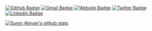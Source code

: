 [![GitHub Badge](https://img.shields.io/badge/-@tallninja-%23181717?style=flat&logo=github)](https://github.com/tallninja) [![Gmail Badge](https://img.shields.io/badge/-ernestwambua2@gmail.com-c14438?style=flat&logo=Gmail&logoColor=white&link=mailto:ernestwambua2@gmail.com)](mailto:ernestwambua2@gmail.com) [![Website Badge](https://img.shields.io/website?color=0ab9e6&style=flat&up_message=ernestwambua.me&url=http%3A%2F%2Fernestwambua.me%2F)](https://ernestwambua.me) [![Twitter Badge](https://img.shields.io/badge/-@ErnestWambua-1ca0f1?style=flat&labelColor=1ca0f1&logo=twitter&logoColor=white&link=https://twitter.com/ErnestWambua)](https://twitter.com/ErnestWambua) [![Linkedin Badge](https://img.shields.io/badge/-@ErnestWambua-blue?style=flat&logo=Linkedin&logoColor=white&link=https://www.linkedin.com/in/ernest-wambua-0b2358184/)](https://www.linkedin.com/in/ernest-wambua-0b2358184/)

[![Suren Atoyan's github stats](https://github-readme-stats.vercel.app/api?username=tallninja&show_icons=true&theme=tokyonight&include_all_commits=true&count_private=true&hide=issues,contribs)](https://github.com/anuraghazra/github-readme-stats)
